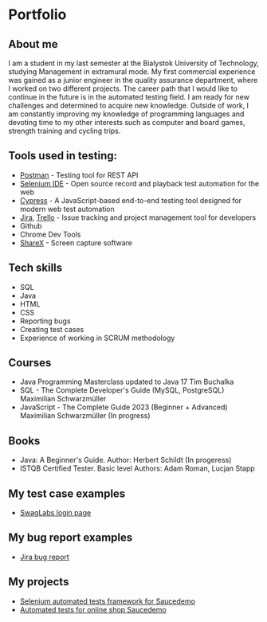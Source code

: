 # Portfolio

## About me

I am a student in my last semester at the Bialystok University of Technology, studying Management in extramural mode. My first commercial experience was gained as a junior engineer in the quality assurance department, where I worked on two different projects. The career path that I would like to continue in the future is in the automated testing field. I am ready for new challenges and determined to acquire new knowledge. Outside of work, I am constantly improving my knowledge of programming languages and devoting time to my other interests such as computer and board games, strength training and cycling trips.

## Tools used in testing:
  - [Postman](https://www.postman.com/) - Testing tool for REST API
  - [Selenium IDE](https://chrome.google.com/webstore/detail/selenium-ide/mooikfkahbdckldjjndioackbalphokd) - Open source record and playback test automation for the web
  - [Cypress](https://www.cypress.io/) - A JavaScript-based end-to-end testing tool designed for modern web test automation
  - [Jira](https://www.atlassian.com/software/jira0), [Trello](https://trello.com/) - Issue tracking and project management tool for developers
  - Github
  - Chrome Dev Tools
  - [ShareX](https://getsharex.com/) - Screen capture software

## Tech skills

  - SQL
  - Java
  - HTML
  - CSS
  - Reporting bugs
  - Creating test cases
  - Experience of working in SCRUM methodology

## Courses

  - Java Programming Masterclass updated to Java 17 Tim Buchalka
  - SQL - The Complete Developer's Guide (MySQL, PostgreSQL) Maximilian Schwarzmüller
  - JavaScript - The Complete Guide 2023 (Beginner + Advanced) Maximilian Schwarzmüller (In progress)

## Books

  - Java: A Beginner's Guide. Author: Herbert Schildt (In progeress)
  - ISTQB Certified Tester. Basic level Authors: Adam Roman, Lucjan Stapp

## My test case examples

  - [SwagLabs login page](https://docs.google.com/document/d/1UWv1k0iv18ypiPnGEnJUc0iXNpYAKhOQ/edit?usp=sharing&ouid=113722459299684108165&rtpof=true&sd=true)

## My bug report examples

  - [Jira bug report](https://drive.google.com/file/d/1lr5D-refheyeox3955-dXycnZSJ9XCfn/view?usp=sharing)

## My projects
  - [Selenium automated tests framework for Saucedemo](https://github.com/matkub0/SeleniumAutomationTestFramework)
  - [Automated tests for online shop Saucedemo](https://github.com/matkub0/Cypress_saucedemo)

